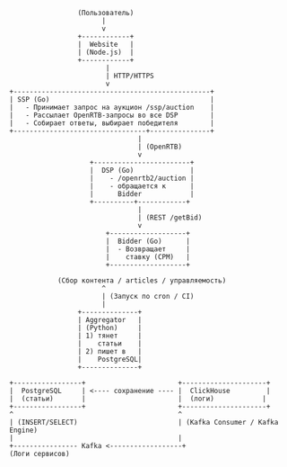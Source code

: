                      (Пользователь)
                           |
                           v
                     +------------+
                     |  Website   |
                     | (Node.js)  |
                     +------------+
                            |
                            | HTTP/HTTPS
                            v
    +-------------------------------------------------+
    | SSP (Go)                                        |
    |   - Принимает запрос на аукцион /ssp/auction    |
    |   - Рассылает OpenRTB-запросы во все DSP        |
    |   - Собирает ответы, выбирает победителя        |
    +---------------------------------+---------------+
                                    |
                                    | (OpenRTB)
                                    v
                        +------------------------+
                        |  DSP (Go)              |
                        |    - /openrtb2/auction |
                        |    - обращается к      |
                        |      Bidder            |
                        +----------+------------+
                                    |
                                    | (REST /getBid)
                                    v
                            +-------------------+
                            |  Bidder (Go)      |
                            |  - Возвращает     |
                            |    ставку (CPM)   |
                            +-------------------+

                (Сбор контента / articles / управляемость)
                           ^ 
                           | (Запуск по cron / CI)
                           |
                     +--------------+
                     | Aggregator   |
                     | (Python)     |
                     | 1) тянет     |
                     |    статьи    |
                     | 2) пишет в   |
                     |    PostgreSQL|
                     +--------------+

    +-----------------+                       +---------------------+
    |  PostgreSQL     | <---- сохранение ---- |  ClickHouse         |
    |  (статьи)       |                       |  (логи)            |
    +-----------------+                       +---------------------+
    ^                                         ^
    | (INSERT/SELECT)                         | (Kafka Consumer / Kafka Engine)
    |                                         |
    +---------------- Kafka <------------------+
    (Логи сервисов)
